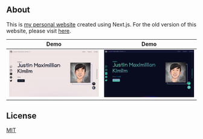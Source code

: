 ## About

This is [my personal website](https://kimlimjustin.github.io/) created using Next.js. For the old version of this website, please visit [here](https://kimlimjustin.github.io/old/index.html).

| Demo                                 | Demo                                |
| ------------------------------------ | ----------------------------------- |
| ![Demo](screenshots/light_theme.png) | ![Demo](screenshots/dark_theme.png) |

## License

[MIT](https://github.com/kimlimjustin/kimlimjustin.github.io/blob/master/LICENSE)

